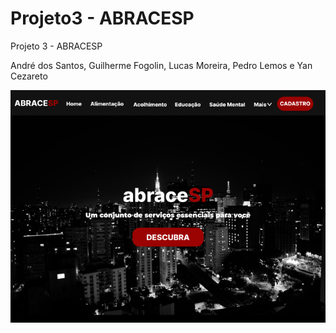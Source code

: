 # Projeto3 - ABRACESP
Projeto 3 - ABRACESP

André dos Santos, Guilherme Fogolin, Lucas Moreira, Pedro Lemos e Yan Cezareto

![Logo Inicial do site do ABRACESP](abrace.png)
